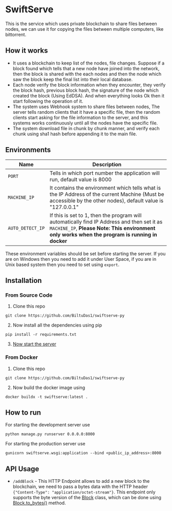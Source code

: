 # SwiftServe

This is the service which uses private blockchain to share files between nodes, we can use it for copying the files between multiple computers, like bittorrent.

## How it works

- It uses a blockchain to keep list of the nodes, file changes. Suppose if a block found which tells that a new node have joined into the network, then the block is shared with the each nodes and then the node which saw the block keep the final list into their local database.
- Each node verify the block information when they encounter, they verify the block hash, previous block hash, the signature of the node which created the block (Using EdDSA). And when everything looks Ok then it start following the operation of it.
- The system uses Webhook system to share files between nodes, The server tells random clients that it have a specific file, then the random clients start asking for the file information to the server, and this systems works continuously until all the nodes have the specific file.
- The system download file in chunk by chunk manner, and verify each chunk using sha1 hash before appending it to the main file.

## Environments

| Name             | Description                                                                                                                                                                                  |
| ---------------- | -------------------------------------------------------------------------------------------------------------------------------------------------------------------------------------------- |
| `PORT`           | Tells in which port number the application will run, default value is 8000                                                                                                                   |
| `MACHINE_IP`     | It contains the environment which tells what is the IP Address of the current Machine (Must be accessible by the other nodes), default value is "127.0.0.1"                                  |
| `AUTO_DETECT_IP` | If this is set to 1, then the program will automatically find IP Address and then set it as `MACHINE_IP`, **Please Note: This environment only works when the program is running in docker** |

These environment variables should be set before starting the server. If you are on Windows then you need to add it under User Space, if you are in Unix based system then you need to set using `export`.

## Installation

### From Source Code

1. Clone this repo

```
git clone https://github.com/BiltuDas1/swiftserve-py
```

2. Now install all the dependencies using pip

```
pip install -r requirements.txt
```

3. [Now start the server](#how-to-run)

### From Docker

1. Clone this repo

```
git clone https://github.com/BiltuDas1/swiftserve-py
```

2. Now build the docker image using

```
docker buildx -t swiftserve:latest .
```

## How to run

For starting the development server use

```
python manage.py runserver 0.0.0.0:8000
```

For starting the production server use

```
gunicorn swiftserve.wsgi:application --bind <public_ip_address>:8000
```

## API Usage

- `/addBlock` - This HTTP Endpoint allows to add a new block to the blockchain, we need to pass a bytes data with the HTTP header `{"Content-Type": "application/octet-stream"}`. This endpoint only supports the byte version of the [Block](./blockchain/chain/Block.py#L15) class, which can be done using [Block.to_bytes()](./blockchain/chain/Block.py#L140) method.
